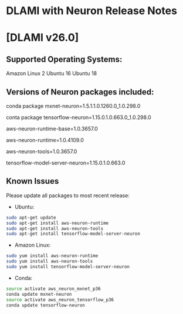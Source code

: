 # DLAMI with Neuron Release Notes

# [DLAMI v26.0]

## Supported Operating Systems:

Amazon Linux 2
Ubuntu 16
Ubuntu 18

## Versions of Neuron packages included:

conda package mxnet-neuron=1.5.1.1.0.1260.0_1.0.298.0

conta package tensorflow-neuron=1.15.0.1.0.663.0_1.0.298.0

aws-neuron-runtime-base=1.0.3657.0

aws-neuron-runtime=1.0.4109.0

aws-neuron-tools=1.0.3657.0

tensorflow-model-server-neuron=1.15.0.1.0.663.0



## Known Issues

Please update all packages to most recent release:

*  Ubuntu:

```bash
sudo apt-get update
sudo apt-get install aws-neuron-runtime
sudo apt-get install aws-neuron-tools
sudo apt-get install tensorflow-model-server-neuron
```

*  Amazon Linux:
```bash
sudo yum install aws-neuron-runtime
sudo yum install aws-neuron-tools
sudo yum install tensorflow-model-server-neuron
```

*  Conda:
```bash
source activate aws_neuron_mxnet_p36
conda update mxnet-neuron
source activate aws_neuron_tensorflow_p36
conda update tensorflow-neuron
```
